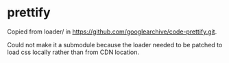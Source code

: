 # prettify

Copied from loader/ in https://github.com/googlearchive/code-prettify.git.

Could not make it a submodule because the loader needed to be patched to load
css locally rather than from CDN location.